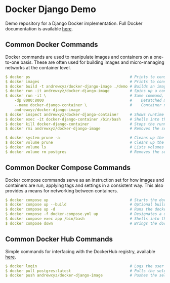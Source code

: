 # Docker Django Demo

Demo repository for a Django Docker implementation. Full Docker documentation is available [here](https://docs.docker.com/).

## Common Docker Commands

Docker commands are used to manipulate images and containers on a one-to-one basis. These are often used for building images and micro-managing networks at the container level.

```yaml
$ docker ps                                            # Prints to console all running services
$ docker images                                        # Prints to console all local images
$ docker build -t andrewxyz/docker-django-image ./demo # Builds an image with the designated tag from the given context (./demo)
$ docker run -it andrewxyz/docker-django-image         # Spins up a container with the selected image
$ docker run -it \                                     # Same command, but with flags for:
    -dp 8080:8000                                      #    Detatched mode, Port mapping
    --name docker-django-container \                   #    Container naming
    andrewxyz/docker-django-image
$ docker inspect andrewxyz/docker-django-container     # Shows runtime details for the selected container
$ docker exec -it docker-django-container /bin/bash    # Shells into the selected container
$ docker kill docker-django-container                  # Stops the running container
$ docker rmi andrewxyz/docker-django-image             # Removes the selected image from the host filesystem

$ docker system prune -a                               # Cleans up the host of any unused images
$ docker volume prune                                  # Cleans up the host of any unused volumes
$ docker volume ls                                     # Lists volumes
$ docker volume rm postgres                            # Removes the selected volume from the host filesystem
```

## Common Docker Compose Commands

Docker compose commands serve as an instruction set for how images and containers are run, applying tags and settings in a consistent way. This also provides a means for networking between containers.

```yaml
$ docker compose up                                    # Starts the docker compose network, building or pulling images as needed
$ docker compose up --build                            # Optional build switch to force image rebuilds from cache
$ docker compose up -d                                 # Runs the docker compose network in detatched mode
$ docker compose -f docker-compose.yml up              # Designates a docker compose file to run
$ docker compose exec app /bin/bash                    # Shells into the selected container
$ docker compose down                                  # Brings the docker compose network down
```

## Common Docker Hub Commands

Simple commands for interfacing with the DockerHub registry, available [here](https://hub.docker.com/).

```yaml
$ docker login                                         # Logs the user in to a DockerHub account
$ docker pull postgres:latest                          # Pulls the selected image
$ docker push andrewxyz/docker-django-image            # Pushes the selected image to DockerHub
```
